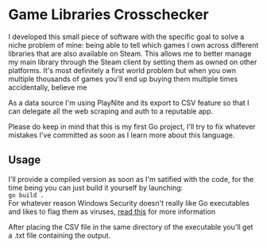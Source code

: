 # Game Libraries Crosschecker

I developed this small piece of software with the specific goal to solve a niche problem of mine: being able to tell which games I own across different libraries that are also available on Steam. This allows me to better manage my main library through the Steam client by setting them as owned on other platforms. It's most definitely a first world problem but when you own multiple thousands of games you'll end up buying them multiple times accidentally, believe me<br>

As a data source I'm using PlayNite and its export to CSV feature so that I can delegate all the web scraping and auth to a reputable app.<br>

Please do keep in mind that this is my first Go project, I'll try to fix whatever mistakes I've committed as soon as I learn more about this language.

## Usage

I'll provide a compiled version as soon as I'm satified with the code, for the time being you can just build it yourself by launching:<br>
`go build .`<br>
For whatever reason Windows Security doesn't really like Go executables and likes to flag them as viruses, [read this](https://go.dev/doc/faq#virus) for more information<br>

After placing the CSV file in the same directory of the executable you'll get a .txt file containing the output.
